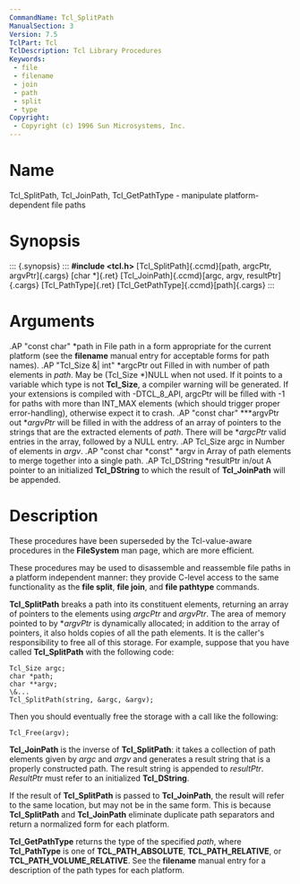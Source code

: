 ```yaml
---
CommandName: Tcl_SplitPath
ManualSection: 3
Version: 7.5
TclPart: Tcl
TclDescription: Tcl Library Procedures
Keywords:
 - file
 - filename
 - join
 - path
 - split
 - type
Copyright:
 - Copyright (c) 1996 Sun Microsystems, Inc.
---
```


# Name

Tcl_SplitPath, Tcl_JoinPath, Tcl_GetPathType - manipulate platform-dependent file paths

# Synopsis

::: {.synopsis} :::
**#include <tcl.h>**
[Tcl_SplitPath]{.ccmd}[path, argcPtr, argvPtr]{.cargs}
[char *]{.ret} [Tcl_JoinPath]{.ccmd}[argc, argv, resultPtr]{.cargs}
[Tcl_PathType]{.ret} [Tcl_GetPathType]{.ccmd}[path]{.cargs}
:::

# Arguments

.AP "const char" *path in File path in a form appropriate for the current platform (see the **filename** manual entry for acceptable forms for path names). .AP "Tcl_Size \&| int" *argcPtr out Filled in with number of path elements in *path*. May be (Tcl_Size *)NULL when not used. If it points to a variable which type is not **Tcl_Size**, a compiler warning will be generated. If your extensions is compiled with -DTCL_8_API, argcPtr will be filled with -1 for paths with more than INT_MAX elements (which should trigger proper error-handling), otherwise expect it to crash. .AP "const char" ***argvPtr out **argvPtr* will be filled in with the address of an array of pointers to the strings that are the extracted elements of *path*. There will be **argcPtr* valid entries in the array, followed by a NULL entry. .AP Tcl_Size argc in Number of elements in *argv*. .AP "const char *const" *argv in Array of path elements to merge together into a single path. .AP Tcl_DString *resultPtr in/out A pointer to an initialized **Tcl_DString** to which the result of **Tcl_JoinPath** will be appended. 

# Description

These procedures have been superseded by the Tcl-value-aware procedures in the **FileSystem** man page, which are more efficient.

These procedures may be used to disassemble and reassemble file paths in a platform independent manner: they provide C-level access to the same functionality as the **file split**, **file join**, and **file pathtype** commands.

**Tcl_SplitPath** breaks a path into its constituent elements, returning an array of pointers to the elements using *argcPtr* and *argvPtr*.  The area of memory pointed to by **argvPtr* is dynamically allocated; in addition to the array of pointers, it also holds copies of all the path elements.  It is the caller's responsibility to free all of this storage. For example, suppose that you have called **Tcl_SplitPath** with the following code:

```
Tcl_Size argc;
char *path;
char **argv;
\&...
Tcl_SplitPath(string, &argc, &argv);
```

Then you should eventually free the storage with a call like the following:

```
Tcl_Free(argv);
```

**Tcl_JoinPath** is the inverse of **Tcl_SplitPath**: it takes a collection of path elements given by *argc* and *argv* and generates a result string that is a properly constructed path. The result string is appended to *resultPtr*.  *ResultPtr* must refer to an initialized **Tcl_DString**.

If the result of **Tcl_SplitPath** is passed to **Tcl_JoinPath**, the result will refer to the same location, but may not be in the same form.  This is because **Tcl_SplitPath** and **Tcl_JoinPath** eliminate duplicate path separators and return a normalized form for each platform.

**Tcl_GetPathType** returns the type of the specified *path*, where **Tcl_PathType** is one of **TCL_PATH_ABSOLUTE**, **TCL_PATH_RELATIVE**, or **TCL_PATH_VOLUME_RELATIVE**.  See the **filename** manual entry for a description of the path types for each platform. 

